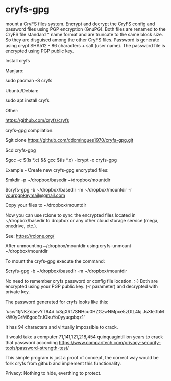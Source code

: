 # cryfs-gpg
mount a CryFS files system. Encrypt and decrypt the CryFS config and password files using PGP encryption (GnuPG). Both files are renamed to the CryFS file standard     * name format and are truncate to the same block size. So they  are disguised among the other CryFS files.  Password is generate using crypt SHA512 -  86 characters + salt (user name). The password file is encrypted using PGP public key.

Install cryfs

Manjaro:

sudo pacman -S cryfs 

Ubuntu/Debian:

sudo apt install cryfs

Other: 

https://github.com/cryfs/cryfs

cryfs-gpg compilation:

$git clone https://github.com/ddomingues1970/cryfs-gpg.git

$cd cryfs-gpg

$gcc -c $(ls *.c) && gcc $(ls *.o) -lcrypt -o cryfs-gpg

Example - Create new cryfs-gpg encrypted files:

$mkdir -p ~/dropbox/basedir ~/dropbox/mountdir

$cryfs-gpg -b ~/dropbox/basedir -m ~/dropbox/mountdir -r yourpgpkeymail@gmail.com 

Copy your files to ~/dropbox/mountdir 

Now you can use rclone to sync the encrypted files located in ~/dropbox/basedir to dropbox or any other 
cloud storage service (mega, onedrive, etc.).

See: https://rclone.org/

After unmounting ~/dropbox/mountdir using cryfs-unmount ~/dropbox/mountdir

To mount the cryfs-gpg execute the command:

$cryfs-gpg -b ~/dropbox/basedir -m ~/dropbox/mountdir

No need to remember cryfs password or config file location. :-)
Both are encrypted using your PGP public key. (-r parameter) and decrypted with private key.

The password generated for cryfs looks like this:
 
'$user1$fjNKZdaevYT94d.lu3gXRf7SNHcu0HZGzwNMpxe5zDtL4kj.JsXIe.1bMkW0yGrM6gooErJOkuYo0yyuqpbqz1'

It has 94 characters and virtually impossible to crack.

It would take a computer 71,141,121,218,454 quinquagintillion years to crack that password according 
https://www.comparitech.com/privacy-security-tools/password-strength-test/

This simple program is just a proof of concept, the correct way would be fork cryfs from github and implement this functionality. 

Privacy: Nothing to hide, everthing to protect. 

